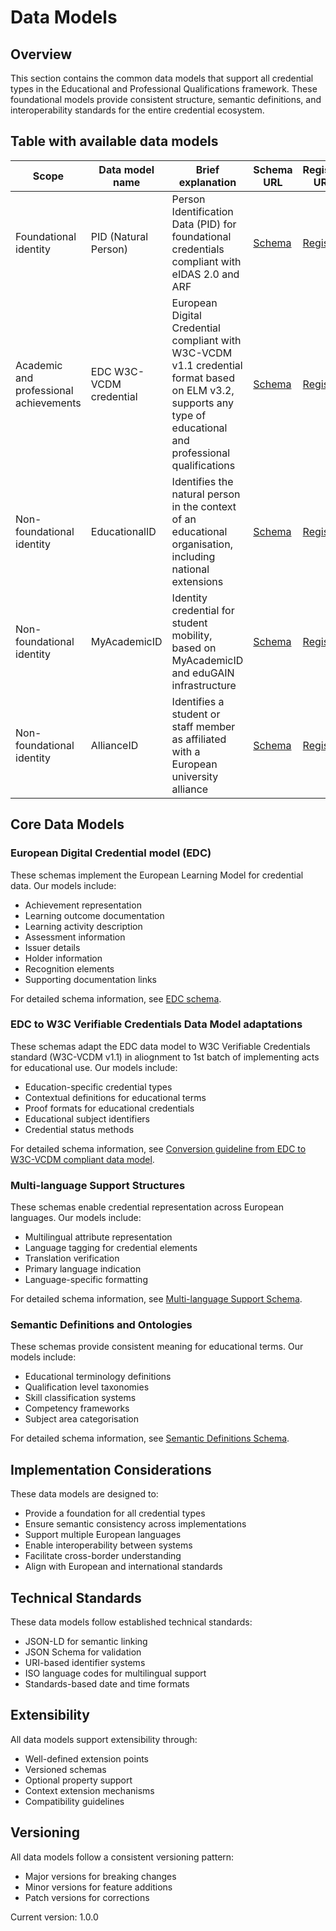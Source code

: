 # Data Models

## Overview

This section contains the common data models that support all credential types in the Educational and Professional Qualifications framework. These foundational models provide consistent structure, semantic definitions, and interoperability standards for the entire credential ecosystem.

## Table with available data models

| Scope                        | Data model name          | Brief explanation                                                                 | Schema URL                                                                                                                                             | Registry URL                                                                                         |
|-----------------------------|--------------------------|------------------------------------------------------------------------------------|--------------------------------------------------------------------------------------------------------------------------------------------------------|--------------------------------------------------------------------------------------------------------|
| Foundational identity       | PID (Natural Person)     | Person Identification Data (PID) for foundational credentials compliant with eIDAS 2.0 and ARF | [Schema](https://code.europa.eu/ebsi/json-schema/-/tree/main/schemas/vcdm1.1/vid/natural-person)                 | [Registry](https://api-pilot.ebsi.eu/trusted-schemas-registry/v3/schemas/z2bTCgjmBDY5kwNWGL3hfSQUZP6d8AZUnLFXe8coTa3zK) |
| Academic and professional achievements       |  EDC W3C-VCDM credential  | European Digital Credential compliant with W3C-VCDM v1.1 credential format based on ELM v3.2, supports any type of educational and professional qualifications | [Schema](https://code.europa.eu/ebsi/json-schema/-/tree/main/schemas/vcdm1.1/europass/edc)                        | [Registry](https://api-pilot.ebsi.eu/trusted-schemas-registry/v3/schemas/z5P8ebAhZjuvypiSXSHoba6vstbhTwnLhVuULWKenuiNJ) |
| Non-foundational identity   | EducationalID           | Identifies the natural person in the context of an educational organisation, including national extensions | [Schema](https://code.europa.eu/ebsi/json-schema/-/tree/main/schemas/vcdm1.1/education/verifiable-education-id) | [Registry](https://api-pilot.ebsi.eu/trusted-schemas-registry/v3/schemas/zEmFZquJtANNz7XNE46thRi1E2cAfpQiXVLSBdDgLyfGP) |
| Non-foundational identity   | MyAcademicID             | Identity credential for student mobility, based on MyAcademicID and eduGAIN infrastructure | [Schema](https://code.europa.eu/ebsi/json-schema/-/tree/main/schemas/vcdm1.1/multi-uni-pilot/my-academic-id)     | [Registry](https://api-pilot.ebsi.eu/trusted-schemas-registry/v3/schemas/z3XDm4kDtztE8DzLsVdhfshYvx2upnfLmqHtyVjkaXM1g) |
| Non-foundational identity   | AllianceID               | Identifies a student or staff member as affiliated with a European university alliance | [Schema](https://code.europa.eu/ebsi/json-schema/-/tree/main/schemas/vcdm1.1/alliance-id)                       | [Registry](https://api-pilot.ebsi.eu/trusted-schemas-registry/v3/schemas/zCHc3ZfYg2871W2WftjLu4QNMQrDzG57oG5pvGoyHcagB) |


## Core Data Models

### European Digital Credential model (EDC)

These schemas implement the European Learning Model for credential data. Our models include:

- Achievement representation
- Learning outcome documentation
- Learning activity description
- Assessment information
- Issuer details
- Holder information
- Recognition elements
- Supporting documentation links

For detailed schema information, see [EDC schema](./elm-implementation-schema.md).

### EDC to W3C Verifiable Credentials Data Model adaptations

These schemas adapt the EDC data model to W3C Verifiable Credentials standard (W3C-VCDM v1.1) in aliognment to 1st batch of implementing acts for educational use. Our models include:

- Education-specific credential types
- Contextual definitions for educational terms
- Proof formats for educational credentials
- Educational subject identifiers
- Credential status methods

For detailed schema information, see [Conversion guideline from EDC to W3C-VCDM compliant data model](./vc-model-adaptations.md).



### Multi-language Support Structures

These schemas enable credential representation across European languages. Our models include:

- Multilingual attribute representation
- Language tagging for credential elements
- Translation verification
- Primary language indication
- Language-specific formatting

For detailed schema information, see [Multi-language Support Schema](./multi-language-schema.md).

### Semantic Definitions and Ontologies

These schemas provide consistent meaning for educational terms. Our models include:

- Educational terminology definitions
- Qualification level taxonomies
- Skill classification systems
- Competency frameworks
- Subject area categorisation

For detailed schema information, see [Semantic Definitions Schema](./semantic-definitions-schema.md).

## Implementation Considerations

These data models are designed to:

- Provide a foundation for all credential types
- Ensure semantic consistency across implementations
- Support multiple European languages
- Enable interoperability between systems
- Facilitate cross-border understanding
- Align with European and international standards

## Technical Standards

These data models follow established technical standards:

- JSON-LD for semantic linking
- JSON Schema for validation
- URI-based identifier systems
- ISO language codes for multilingual support
- Standards-based date and time formats

## Extensibility

All data models support extensibility through:

- Well-defined extension points
- Versioned schemas
- Optional property support
- Context extension mechanisms
- Compatibility guidelines

## Versioning

All data models follow a consistent versioning pattern:
- Major versions for breaking changes
- Minor versions for feature additions
- Patch versions for corrections

Current version: 1.0.0